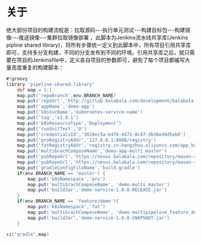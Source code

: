 # 关于



绝大部份项目的构建流程是：拉取源码---执行单元测试---构建目标包---构建镜像---推送镜像---集群拉取镜像部署 ，此脚本为Jenkins流水线共享库(Jenkins pipline shared library)，将所有步骤统一定义到此脚本中，所有项目引用共享库即可，支持多分支构建，不同的分支发布到不同的环境。引用共享库之后，就只需要在项目的Jenkinsfile中，定义各自项目的参数即可，避免了每个项目都编写大量高度重复的构建脚本：



```groovy
#!groovy
library 'pipeline-shared-library'
    def map = [:]
    map.put('repoBranch',env.BRANCH_NAME)
    map.put('repoUrl','http://gitlab.balabala.com/development/balabala.git')
    map.put('appName','demo-app')
    map.put('k8sSvcName','kubernetes-service-name')
    map.put('tag','v1.0.1')
    map.put('k8sResourceType','Deployment')
    map.put('runUnitTest','0')
    map.put('credentialsId','3818ec5a-b476-4471-8c47-db36ed4d5eb0')
    map.put('proRegistryAddr','127.0.0.1:8888/registry')
    map.put('fatRegistryAddr','registry.cn-hangzhou.aliyuncs.com/app_k8s')
    map.put('multibrachComposeName','demo-app-multi_master')
    map.put('pubRepoUrl','https://nexus.balabala.com/repository/maven-releases/')
    map.put('pubRepoUrl','https://nexus.balabala.com/repository/maven-snapshots/')
    map.put('gradleConfigFileName','build.gradle')
    if(env.BRANCH_NAME == 'master') {
        map.put('k8sNamespace','pro')
        map.put('multibrachComposeName', 'demo-multi_master')
        map.put('buildJar','demo-service-1.0.0-RELEASE.jar')
    }
    if(env.BRANCH_NAME == 'feature/demo'){
        map.put('k8sNamespace','fat')
        map.put('multibrachComposeName', 'demo-multipipeline_feature_demo')
        map.put('buildJar','demo-service-1.0.0-SNAPSHOT.jar')
    }

ci("gradle",map)
```






































